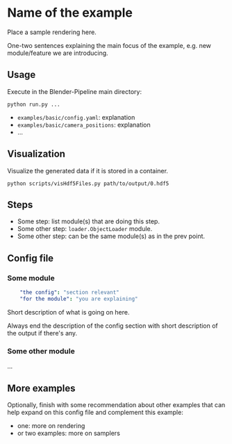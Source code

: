 # Name of the example

Place a sample rendering here.

One-two sentences explaining the main focus of the example, e.g. new module/feature we are introducing.

## Usage

Execute in the Blender-Pipeline main directory:

```
python run.py ...
``` 

* `examples/basic/config.yaml`: explanation
* `examples/basic/camera_positions`: explanation
* ...

## Visualization

Visualize the generated data if it is stored in a container.

```
python scripts/visHdf5Files.py path/to/output/0.hdf5
```

## Steps

* Some step: list module(s) that are doing this step.
* Some other step: `loader.ObjectLoader` module.
* Some other step: can be the same module(s) as in the prev point.

## Config file

### Some module

```yaml
    "the config": "section relevant"
    "for the module": "you are explaining"
```

Short description of what is going on here.

Always end the description of the config section with short description of the output if there's any. 

### Some other module

...


## More examples

Optionally, finish with some recommendation about other examples that can help expand on this config file and complement this example:
* one: more on rendering
* or two examples: more on samplers
